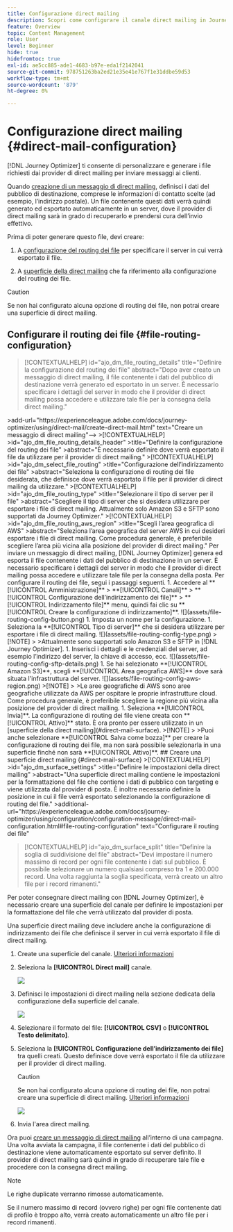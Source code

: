 ```yaml
---
title: Configurazione direct mailing
description: Scopri come configurare il canale direct mailing in Journey Optimizer
feature: Overview
topic: Content Management
role: User
level: Beginner
hide: true
hidefromtoc: true
exl-id: ae5cc885-ade1-4683-b97e-eda1f2142041
source-git-commit: 978751263ba2ed21e35e41e767f1e31ddbe59d53
workflow-type: tm+mt
source-wordcount: '879'
ht-degree: 0%

---
```


# Configurazione direct mailing {#direct-mail-configuration}

[!DNL Journey Optimizer] ti consente di personalizzare e generare i file richiesti dai provider di direct mailing per inviare messaggi ai clienti.

Quando [creazione di un messaggio di direct mailing](../direct-mail/create-direct-mail.md), definisci i dati del pubblico di destinazione, comprese le informazioni di contatto scelte (ad esempio, l’indirizzo postale). Un file contenente questi dati verrà quindi generato ed esportato automaticamente in un server, dove il provider di direct mailing sarà in grado di recuperarlo e prendersi cura dell’invio effettivo.

Prima di poter generare questo file, devi creare:

1. A [configurazione del routing dei file](#file-routing-configuration) per specificare il server in cui verrà esportato il file.

1. A [superficie della direct mailing](#direct-mail-surface) che fa riferimento alla configurazione del routing dei file.

>[!CAUTION]
>
>Se non hai configurato alcuna opzione di routing dei file, non potrai creare una superficie di direct mailing.

## Configurare il routing dei file {#file-routing-configuration}

>[!CONTEXTUALHELP]
>id="ajo_dm_file_routing_details"
>title="Definire la configurazione del routing dei file"
>abstract="Dopo aver creato un messaggio di direct mailing, il file contenente i dati del pubblico di destinazione verrà generato ed esportato in un server. È necessario specificare i dettagli del server in modo che il provider di direct mailing possa accedere e utilizzare tale file per la consegna della direct mailing."
<!-->
>add-url=&quot;https://experienceleague.adobe.com/docs/journey-optimizer/using/direct-mail/create-direct-mail.html&quot; text=&quot;Creare un messaggio di direct mailing&quot;—>

>[!CONTEXTUALHELP]
>id="ajo_dm_file_routing_details_header"
>title="Definire la configurazione del routing dei file"
>abstract="È necessario definire dove verrà esportato il file da utilizzare per il provider di direct mailing."

>[!CONTEXTUALHELP]
>id="ajo_dm_select_file_routing"
>title="Configurazione dell’indirizzamento dei file"
>abstract="Seleziona la configurazione di routing dei file desiderata, che definisce dove verrà esportato il file per il provider di direct mailing da utilizzare."

>[!CONTEXTUALHELP]
>id="ajo_dm_file_routing_type"
>title="Selezionare il tipo di server per il file"
>abstract="Scegliere il tipo di server che si desidera utilizzare per esportare i file di direct mailing. Attualmente solo Amazon S3 e SFTP sono supportati da Journey Optimizer."

>[!CONTEXTUALHELP]
>id="ajo_dm_file_routing_aws_region"
>title="Scegli l’area geografica di AWS"
>abstract="Seleziona l’area geografica del server AWS in cui desideri esportare i file di direct mailing. Come procedura generale, è preferibile scegliere l’area più vicina alla posizione del provider di direct mailing."

Per inviare un messaggio di direct mailing, [!DNL Journey Optimizer] genera ed esporta il file contenente i dati del pubblico di destinazione in un server.

È necessario specificare i dettagli del server in modo che il provider di direct mailing possa accedere e utilizzare tale file per la consegna della posta.

Per configurare il routing dei file, segui i passaggi seguenti.

1. Accedere al **[!UICONTROL Amministrazione]** > **[!UICONTROL Canali]** > **[!UICONTROL Configurazione dell’indirizzamento dei file]** > **[!UICONTROL Indirizzamento file]** menu, quindi fai clic su **[!UICONTROL Creare la configurazione di indirizzamento]**.

   ![](assets/file-routing-config-button.png)

1. Imposta un nome per la configurazione.

1. Seleziona la **[!UICONTROL Tipo di server]** che si desidera utilizzare per esportare i file di direct mailing.

   ![](assets/file-routing-config-type.png)

   >[!NOTE]
   >
   >Attualmente sono supportati solo Amazon S3 e SFTP in [!DNL Journey Optimizer].

1. Inserisci i dettagli e le credenziali del server, ad esempio l’indirizzo del server, la chiave di accesso, ecc.

   ![](assets/file-routing-config-sftp-details.png)

1. Se hai selezionato **[!UICONTROL Amazon S3]**, scegli **[!UICONTROL Area geografica AWS]** dove sarà situata l&#39;infrastruttura del server.

   ![](assets/file-routing-config-aws-region.png)

   >[!NOTE]
   >
   >Le aree geografiche di AWS sono aree geografiche utilizzate da AWS per ospitare le proprie infrastrutture cloud. Come procedura generale, è preferibile scegliere la regione più vicina alla posizione del provider di direct mailing.

1. Seleziona **[!UICONTROL Invia]**. La configurazione di routing dei file viene creata con **[!UICONTROL Attivo]** stato. È ora pronto per essere utilizzato in un [superficie della direct mailing](#direct-mail-surface).

   >[!NOTE]
   >
   >Puoi anche selezionare **[!UICONTROL Salva come bozza]** per creare la configurazione di routing dei file, ma non sarà possibile selezionarla in una superficie finché non sarà **[!UICONTROL Attivo]**.

## Creare una superficie direct mailing {#direct-mail-surface}

>[!CONTEXTUALHELP]
>id="ajo_dm_surface_settings"
>title="Definire le impostazioni della direct mailing"
>abstract="Una superficie direct mailing contiene le impostazioni per la formattazione del file che contiene i dati di pubblico con targeting e viene utilizzata dal provider di posta. È inoltre necessario definire la posizione in cui il file verrà esportato selezionando la configurazione di routing del file."
>additional-url="https://experienceleague.adobe.com/docs/journey-optimizer/using/configuration/configuration-message/direct-mail-configuration.html#file-routing-configuration" text="Configurare il routing dei file"

<!--
>[!CONTEXTUALHELP]
>id="ajo_dm_surface_sort"
>title="Define the sort order"
>abstract="If you select this option, the sort will be by profile ID, ascending or descending. If you unselect it, the sorting configuration defined when creating the direct mail message within a journey or a campaign."-->

>[!CONTEXTUALHELP]
>id="ajo_dm_surface_split"
>title="Definire la soglia di suddivisione del file"
>abstract="Devi impostare il numero massimo di record per ogni file contenente i dati sul pubblico. È possibile selezionare un numero qualsiasi compreso tra 1 e 200.000 record. Una volta raggiunta la soglia specificata, verrà creato un altro file per i record rimanenti."

Per poter consegnare direct mailing con [!DNL Journey Optimizer], è necessario creare una superficie del canale per definire le impostazioni per la formattazione del file che verrà utilizzato dal provider di posta.

Una superficie direct mailing deve includere anche la configurazione di indirizzamento dei file che definisce il server in cui verrà esportato il file di direct mailing.

1. Create una superficie del canale. [Ulteriori informazioni](../configuration/channel-surfaces.md)

1. Seleziona la **[!UICONTROL Direct mail]** canale.

   ![](assets/surface-direct-mail-channel.png)

1. Definisci le impostazioni di direct mailing nella sezione dedicata della configurazione della superficie del canale.

   ![](assets/surface-direct-mail-settings.png)

   <!--![](assets/surface-direct-mail-settings-with-insertion.png)-->

1. Selezionare il formato del file: **[!UICONTROL CSV]** o **[!UICONTROL Testo delimitato]**.

1. Seleziona la **[!UICONTROL Configurazione dell’indirizzamento dei file]** tra quelli creati. Questo definisce dove verrà esportato il file da utilizzare per il provider di direct mailing.

   >[!CAUTION]
   >
   >Se non hai configurato alcuna opzione di routing dei file, non potrai creare una superficie di direct mailing. [Ulteriori informazioni](#file-routing-configuration)

   ![](assets/surface-direct-mail-file-routing.png)

   <!--![](assets/surface-direct-mail-file-routing-with-insertion.png)-->

1. Invia l&#39;area direct mailing.

Ora puoi [creare un messaggio di direct mailing](../direct-mail/create-direct-mail.md) all’interno di una campagna. Una volta avviata la campagna, il file contenente i dati del pubblico di destinazione viene automaticamente esportato sul server definito. Il provider di direct mailing sarà quindi in grado di recuperare tale file e procedere con la consegna direct mailing.

>[!NOTE]
>
>Le righe duplicate verranno rimosse automaticamente.
>
>Se il numero massimo di record (ovvero righe) per ogni file contenente dati di profilo è troppo alto, verrà creato automaticamente un altro file per i record rimanenti.

<!--
    In the **[!UICONTROL Insertion]** section, you can choose to automatically remove duplicate rows.

    Define the maximum number of records (i.e. rows) for each file containing profile data. After the specified threshold is reached, another file will be created for the remaining records.

    ![](assets/surface-direct-mail-split.png)

    For example, if there are 100,000 records in the file and the threshold limit is set to 60,000, the records will be split into two files. The first file will contain 60,000 rows, and the second file will contain the remaining 40,000 rows.

    >[!NOTE]
    >
    >NOTE You can set any number between 1 and 200,000 records, meaning each file must contain at least 1 row and no more than 200,000 rows.

-->